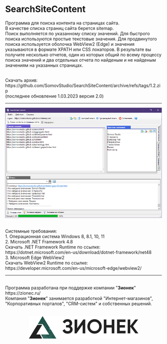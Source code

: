 # SearchSiteContent
Программа для поиска контента на страницах сайта. <br>
В качестве списка страниц сайта берется sitemap. <br>
Поиск выполняется по указанному списку значений. 
Для быстрого поиска используются простые текстовые значения. 
Для продвинутого поиска используется оболочка WebView2 (Edge) и значения указываются в формате XPATH или CSS локаторов.
В результате вы получите несколько отчетов, один из которых общий по всему процессу поиска значений 
и два отдельных отчета по найденым и не найденым значениям на указанных страницах.

<br>
Скачать архив: https://github.com/SomovStudio/SearchSiteContent/archive/refs/tags/1.2.zip
<br>
(последнее обновление 1.03.2023 версия 2.0)
<hr>
<p align="center">
  <img src="https://github.com/SomovStudio/SearchSiteContent/blob/main/SearchSiteContent.v2/SearchSiteContent/img/screenshot.png">
</p>
<br>
Системные требования:
<br>1. Операционная система Windows 8, 8.1, 10, 11
<br>2. Microsoft .NET Framework 4.8
<br>Скачать .NET Framework Runtime по ссылке: https://dotnet.microsoft.com/en-us/download/dotnet-framework/net48
<br>3. Microsoft Edge WebView2
<br>Скачать WebView2 Runtime по ссылке: https://developer.microsoft.com/en-us/microsoft-edge/webview2/
<br>
<hr>
<br>Программа разработана при поддержке компании "<b>Зионек</b>" https://zionec.ru/
<br>Компания "<b>Зионек</b>" занимается разработкой "Интернет-магазинов", "Корпоративных порталов", "CRM-систем" и собственных решений.
<br><br>
<p align="center">
  <img src="https://github.com/SomovStudio/Hat/blob/main/Img/partners/companyzionec.png">
</p>